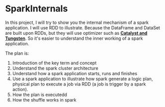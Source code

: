 # SparkInternals

In this project, I will try to show you the internal mechanism of a spark application. I will use RDD to illustrate. Because the DataFrame and DataSet are built upon RDDs, but they will use optimizer such as **[Catalyst and Tungsten](https://www.linkedin.com/pulse/catalyst-tungsten-apache-sparks-speeding-engine-deepak-rajak/)**. So it's easier to understand the inner working of a spark application.

The plan is:
1. Introduction of the key term and concept
2. Understand the spark cluster architecture
3. Understand how a spark application starts, runs and finishes
4. Use a spark application to illustrate how spark generate a logic plan, physical plan to execute a job via RDD (a job is trigger by a spark action).
5. How the plan is executedd
6. How the shuffle works in spark
